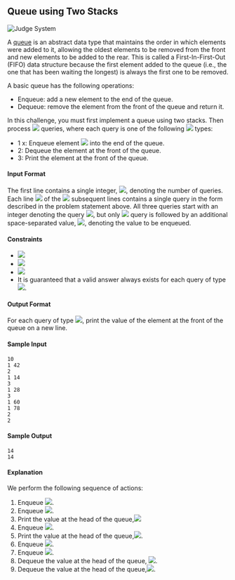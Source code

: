 ## Queue using Two Stacks

![Judge System](https://www.hackerrank.com/challenges/queue-using-two-stacks/problem)

A [queue](https://en.wikipedia.org/wiki/Queue_%28abstract_data_type%29) is an abstract data type that maintains the order in which elements were added to it, allowing the oldest elements to be removed from the front and new elements to be added to the rear. This is called a First-In-First-Out (FIFO) data structure because the first element added to the queue (i.e., the one that has been waiting the longest) is always the first one to be removed.

A basic queue has the following operations:

- Enqueue: add a new element to the end of the queue.
- Dequeue: remove the element from the front of the queue and return it.

In this challenge, you must first implement a queue using two stacks. Then process <img src="https://latex.codecogs.com/svg.latex?\Large&space;q"> queries, where each query is one of the following <img src="https://latex.codecogs.com/svg.latex?\Large&space;3"> types:

- 1 x: Enqueue element <img src="https://latex.codecogs.com/svg.latex?\Large&space;x"> into the end of the queue.
- 2: Dequeue the element at the front of the queue.
- 3: Print the element at the front of the queue.

#### Input Format

The first line contains a single integer, <img src="https://latex.codecogs.com/svg.latex?\Large&space;q">, denoting the number of queries.<br>
Each line <img src="https://latex.codecogs.com/svg.latex?\Large&space;i"> of the <img src="https://latex.codecogs.com/svg.latex?\Large&space;q"> subsequent lines contains a single query in the form described in the problem statement above. All three queries start with an integer denoting the query <img src="https://latex.codecogs.com/svg.latex?\Large&space;type">, but only <img src="https://latex.codecogs.com/svg.latex?\Large&space;1"> query is followed by an additional space-separated value, <img src="https://latex.codecogs.com/svg.latex?\Large&space;x">, denoting the value to be enqueued.

#### Constraints
- <img src="https://latex.codecogs.com/svg.latex?\Large&space;1\le{q}\le{10^5}">
- <img src="https://latex.codecogs.com/svg.latex?\Large&space;1\le{type}\le{3}">
- <img src="https://latex.codecogs.com/svg.latex?\Large&space;1\le{|x|}\le{10^9}">
- It is guaranteed that a valid answer always exists for each query of type <img src="https://latex.codecogs.com/svg.latex?\Large&space;3">.

#### Output Format

For each query of type <img src="https://latex.codecogs.com/svg.latex?\Large&space;3">, print the value of the element at the front of the queue on a new line.

#### Sample Input
```
10
1 42
2
1 14
3
1 28
3
1 60
1 78
2
2
```
#### Sample Output
```
14
14
```
#### Explanation

We perform the following sequence of actions:<br>
1. Enqueue <img src="https://latex.codecogs.com/svg.latex?\Large&space;42;queue=\{42\}">.<br>
3. Enqueue <img src="https://latex.codecogs.com/svg.latex?\Large&space;14;queue=\{14\}">.<br>
4. Print the value at the head of the queue,<img src="https://latex.codecogs.com/svg.latex?\Large&space;14;queue=\{\14}"><br>
5. Enqueue <img src="https://latex.codecogs.com/svg.latex?\Large&space;28;queue=\{14,28\}">.<br>
6. Print the value at the head of the queue,<img src="https://latex.codecogs.com/svg.latex?\Large&space;14;queue=\{14,28\}">.<br>
7. Enqueue <img src="https://latex.codecogs.com/svg.latex?\Large&space;60;queue=\{14,28,60\}">.<br>
8. Enqueue <img src="https://latex.codecogs.com/svg.latex?\Large&space;78;queue=\{14,28,60,78\}">.<br>
9. Dequeue the value at the head of the queue, <img src="https://latex.codecogs.com/svg.latex?\Large&space;14;queue=\{28,60,78">.<br>
10. Dequeue the value at the head of the queue,<img src="https://latex.codecogs.com/svg.latex?\Large&space;28;queue=\{60,78\}">.
